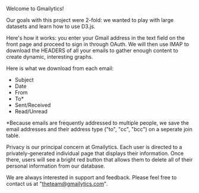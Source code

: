 Welcome to Gmailytics!

Our goals with this project were 2-fold: we wanted to play with large datasets and learn how to use D3.js.  

Here's how it works: you enter your Gmail address in the text field on the front page and proceed to sign in through OAuth.  We will then use IMAP to download the HEADERS of all your emails to gather enough content to create dynamic, interesting graphs.

Here is what we download from each email:
- Subject
- Date
- From
- To*
- Sent/Received
- Read/Unread

*Because emails are frequently addressed to multiple people, we save the email addresses and their address type ("to", "cc", "bcc") on a seperate join table.

Privacy is our principal concern at Gmailytics.  Each user is directed to a privately-generated individual page that displays their information.  Once there, users will see a bright red button that allows them to delete all of their personal information from our database.

We are always interested in support and feedback.  Please feel free to contact us at "theteam@gmailytics.com".
